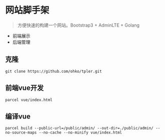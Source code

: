 # 网站脚手架

> 方便快速的构建一个网站。Bootstrap3 + AdminLTE + Golang

- 前端展示
- 后端管理

## 克隆
```
git clone https://github.com/ohko/tpler.git
```

## 前端vue开发
```
parcel vue/index.html
```

## 编译vue
```
parcel build --public-url=/public/admin/ --out-dir=./public/admin/ --no-source-maps --no-cache --no-minify vue/index.html
```